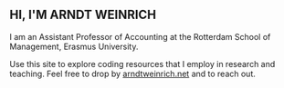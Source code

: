 ## HI, I'M ARNDT WEINRICH

I am an Assistant Professor of Accounting at the Rotterdam School of Management, Erasmus University.

Use this site to explore coding resources that I employ in research and teaching. Feel free to drop by [arndtweinrich.net](https://www.arndtweinrich.net) and to reach out.

<!--
**arndtupb/arndtupb** is a ✨ _special_ ✨ repository because its `README.md` (this file) appears on your GitHub profile.

Here are some ideas to get you started:

- 🔭 I’m currently working on ...
- 🌱 I’m currently learning ...
- 👯 I’m looking to collaborate on ...
- 🤔 I’m looking for help with ...
- 💬 Ask me about ...
- 📫 How to reach me: ...
- 😄 Pronouns: ...
- ⚡ Fun fact: ...
-->

